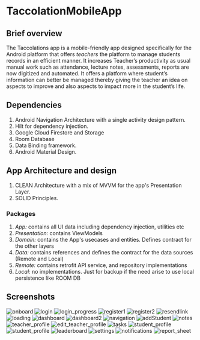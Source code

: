 # TaccolationMobileApp

## Brief overview
The Taccolations app is a mobile-friendly app designed specifically for the Android platform that offers
*teachers* the platform to manage students records in an efficient manner. It increases Teacher’s
productivity as usual manual work such as attendance, lecture notes, assessments, reports are now
digitized and automated. It offers a platform where student’s information can better be managed
thereby giving the teacher an idea on aspects to improve and also aspects to impact more in the
student’s life.

## Dependencies
1. Android Navigation Architecture with a single activity design pattern.
2. Hilt for dependency injection.
3. Google Cloud Firestore and Storage
4. Room Database
5. Data Binding framework.
6. Android Material Design.

## App Architecture and design
1. CLEAN Architecture with a mix of MVVM for the app's Presentation Layer.
2. SOLID Principles.

### Packages
1. *App:* contains all UI data including dependency injection, utilities etc
2. *Presentation:* contains ViewModels
3. *Domain:* contains the App's usecases and entities. Defines contract for the other layers
4. *Data:* contains references and defines the contract for the data sources (Remote and Local)
5. *Remote:* contains retrofit API service, and repository implementations
6. *Local:* no implementations. Just for backup if the need arise to use local persistence like ROOM DB

## Screenshots

![onboard](https://user-images.githubusercontent.com/65837990/97706649-4e99bb80-1ab6-11eb-90f1-186cf81a11db.png)
![login](https://user-images.githubusercontent.com/65837990/97706639-4b9ecb00-1ab6-11eb-828d-b6ca8fd5edab.png)
![login_progress](https://user-images.githubusercontent.com/65837990/97706643-4c376180-1ab6-11eb-99d2-dba61b624367.png)
![register1](https://user-images.githubusercontent.com/65837990/97706654-4fcae880-1ab6-11eb-872c-937a22ce358d.png)
![register2](https://user-images.githubusercontent.com/65837990/97706655-50fc1580-1ab6-11eb-9a53-010073555d55.png)
![resendlink](https://user-images.githubusercontent.com/65837990/97706659-5194ac00-1ab6-11eb-945e-ac2e4036ff85.png)
![loading](https://user-images.githubusercontent.com/65837990/97706629-46da1700-1ab6-11eb-82ee-69f1f2b42ec1.png)
![dashboard](https://user-images.githubusercontent.com/65837990/98487423-18310e80-2223-11eb-92ce-7f5edb883279.png)
![dashboard2](https://user-images.githubusercontent.com/65837990/98487418-15ceb480-2223-11eb-8520-48a4ead2d1f9.png)
![navigation](https://user-images.githubusercontent.com/65837990/98487424-18c9a500-2223-11eb-8cbb-b1a1e8a418bc.png)
![addStudent](https://user-images.githubusercontent.com/65837990/98487425-18c9a500-2223-11eb-8ff0-ca2ec42e2e37.png)
![notes](https://user-images.githubusercontent.com/65837990/98487427-19fad200-2223-11eb-8462-42ccd5ce13d8.png)
![teacher_profile](https://user-images.githubusercontent.com/65837990/98487429-19fad200-2223-11eb-8d88-2a6a39eb1a2c.png)
![edit_teacher_profile](https://user-images.githubusercontent.com/65837990/98487431-1a936880-2223-11eb-9fa2-fd22d4ddffcb.png)
![tasks](https://user-images.githubusercontent.com/65837990/98487432-1b2bff00-2223-11eb-8c34-4d40df501fa6.png)
![student_profile](https://user-images.githubusercontent.com/65837990/98487433-1bc49580-2223-11eb-90e8-59d727df0108.png)
![student_profile](https://user-images.githubusercontent.com/65837990/97706666-52c5d900-1ab6-11eb-862a-8e9074e767d1.png)
![leaderboard](https://user-images.githubusercontent.com/65837990/98487434-1bc49580-2223-11eb-97e4-6d67be5ba838.png)
![settings](https://user-images.githubusercontent.com/65837990/98487426-19623b80-2223-11eb-9484-1f2b131d2151.png)
![notifications](https://user-images.githubusercontent.com/65837990/98487421-17987800-2223-11eb-92e1-44fc134b1ff6.png)
![report_sheet](https://user-images.githubusercontent.com/65837990/98487552-e10f2d00-2223-11eb-94b5-603783cf5a8b.png)

